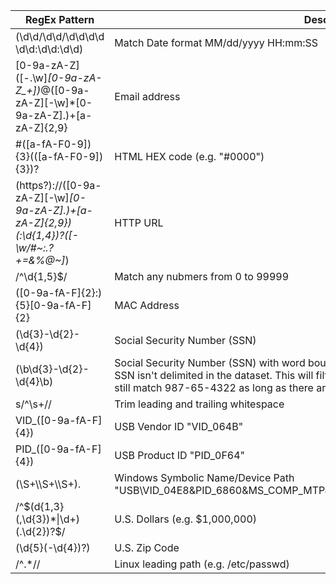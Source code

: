 | RegEx Pattern | Description
| ----- | ----- |
| (\d\d\/\d\d\/\d\d\d\d \d\d:\d\d:\d\d) | Match Date format MM/dd/yyyy HH:mm:SS
| [0-9a-zA-Z]\([-.\w]*[0-9a-zA-Z_+])*@([0-9a-zA-Z]\[-\w]*[0-9a-zA-Z]\.)+[a-zA-Z]{2,9} | Email address
| #([a-fA-F0-9]){3}(([a-fA-F0-9]){3})? | HTML HEX code (e.g. "#0000")
| (https?):\/\/([0-9a-zA-Z][-\w]*[0-9a-zA-Z]\.)+[a-zA-Z]{2,9})(:\d{1,4})?([-\w\/#~:.?+=&%@~]*) | HTTP URL
| /^\d{1,5}$/ | Match any nubmers from 0 to 99999
| ([0-9a-fA-F]{2}:){5}[0-9a-fA-F]{2} | MAC Address
| (\d{3}-\d{2}-\d{4}) | Social Security Number (SSN)
| (\b\d{3}-\d{2}-\d{4}\b) | Social Security Number (SSN) with word boundaries. This has less false-positives when the SSN isn't delimited in the dataset. This will filter out something like 23987-65-4322, but still match 987-65-4322 as long as there are no other characters next to the SSN.
| s/^\s+// | Trim leading and trailing whitespace
| VID_([0-9a-fA-F]{4}) | USB Vendor ID "VID_064B"
| PID_([0-9a-fA-F]{4}) | USB Product ID "PID_0F64"
| (\S+\\\S+\\\S+). | Windows Symbolic Name/Device Path "USB\VID_04E8&PID_6860&MS_COMP_MTP&SAMSUNG_ANDROID\6&1DEB1FB4&0&0000"
| /^\$\(d{1,3}(\,\d{3})*\|\d+)(\.\d{2})?$/ | U.S. Dollars (e.g. $1,000,000)
| (\d{5}(-\d{4})?) | U.S. Zip Code
| /^.*\// | Linux leading path (e.g. /etc/passwd)
